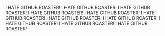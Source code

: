 I HATE GITHUB ROASTER! I HATE GITHUB ROASTER! I HATE GITHUB ROASTER! I HATE GITHUB ROASTER! I HATE GITHUB ROASTER! I HATE GITHUB ROASTER! I HATE GITHUB ROASTER! I HATE GITHUB ROASTER! I HATE GITHUB ROASTER! I HATE GITHUB ROASTER! I HATE GITHUB ROASTER! 
